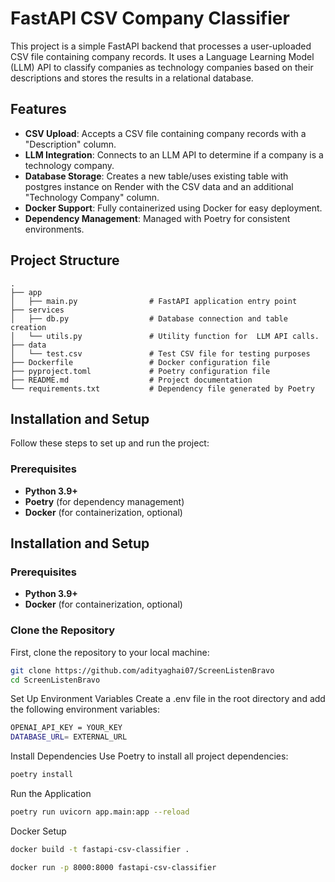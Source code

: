 # FastAPI CSV Company Classifier

This project is a simple FastAPI backend that processes a user-uploaded CSV file containing company records. It uses a Language Learning Model (LLM) API to classify companies as technology companies based on their descriptions and stores the results in a relational database.

## Features

- **CSV Upload**: Accepts a CSV file containing company records with a "Description" column.
- **LLM Integration**: Connects to an LLM API to determine if a company is a technology company.
- **Database Storage**: Creates a new table/uses existing table with postgres instance on Render with the CSV data and an additional "Technology Company" column.
- **Docker Support**: Fully containerized using Docker for easy deployment.
- **Dependency Management**: Managed with Poetry for consistent environments.

## Project Structure


```plaintext
.
├── app
│   ├── main.py                # FastAPI application entry point                
├── services
│   ├── db.py                  # Database connection and table creation
│   └── utils.py               # Utility function for  LLM API calls.
├── data
│   └── test.csv               # Test CSV file for testing purposes
├── Dockerfile                 # Docker configuration file
├── pyproject.toml             # Poetry configuration file
├── README.md                  # Project documentation
└── requirements.txt           # Dependency file generated by Poetry

```

## Installation and Setup

Follow these steps to set up and run the project:

### Prerequisites

- **Python 3.9+**
- **Poetry** (for dependency management)
- **Docker** (for containerization, optional)


## Installation and Setup


### Prerequisites

- **Python 3.9+**
- **Docker** (for containerization, optional)

### Clone the Repository

First, clone the repository to your local machine:

```bash
git clone https://github.com/adityaghai07/ScreenListenBravo
cd ScreenListenBravo
```

Set Up Environment Variables
Create a .env file in the root directory and add the following environment variables:

```bash
OPENAI_API_KEY = YOUR_KEY
DATABASE_URL= EXTERNAL_URL
```

Install Dependencies
Use Poetry to install all project dependencies:

```bash
poetry install
```



Run the Application


```bash
poetry run uvicorn app.main:app --reload
```

Docker Setup

```bash
docker build -t fastapi-csv-classifier .
```

```bash
docker run -p 8000:8000 fastapi-csv-classifier
```


